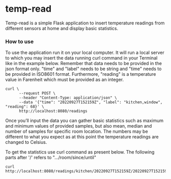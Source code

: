 # temp-read

Temp-read is a simple Flask application to insert temperature readings from different sensors at home and display basic statistics.

### How to use
To use the application run it on your local computer. It will run a local server to which you may insert the data running curl command in your Terminal like in the example below. Remember that data needs to be provided in the json format only. "time" and "label" needs to be string and "time" needs to be provided in  ISO8601 format. Furthermore, "reading" is a temperature value in Farenheit which must be provided as an integer.
```
curl \
      --request POST \
      --header "Content-Type: application/json" \
      --data '{"time": "20220927T152159Z", "label": "kitchen,window", "reading": 68}' \
      http://localhost:8080/readings
```
 Once you’ll input the data you can gather basic statistics such as maximum and minimum values of provided samples, but also mean, median and number of samples for specific room location. The numbers may be different to what you expect as at this point the temperature readings are changed to Celsius. 
 
 To get the statistics use curl command as present below. The following parts after '/' refers to ".../room/since/until"
```
curl http://localhost:8080/readings/kitchen/20220927T152159Z/20220927T152159Z
```
